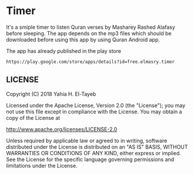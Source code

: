 # Timer

It's a smiple timer to listen Quran verses by Masharey Rashed Alafasy before sleeping. The app depends on the mp3 files which should be downloaded before using this app by using Quran Android app.

The app has already published in the play store

    https://play.google.com/store/apps/details?id=free.elmasry.timer

## LICENSE

Copyright (C) 2018 Yahia H. El-Tayeb

Licensed under the Apache License, Version 2.0 (the "License");
you may not use this file except in compliance with the License.
You may obtain a copy of the License at

  http://www.apache.org/licenses/LICENSE-2.0

Unless required by applicable law or agreed to in writing, software
distributed under the License is distributed on an "AS IS" BASIS,
WITHOUT WARRANTIES OR CONDITIONS OF ANY KIND, either express or implied.
See the License for the specific language governing permissions and
limitations under the License.

